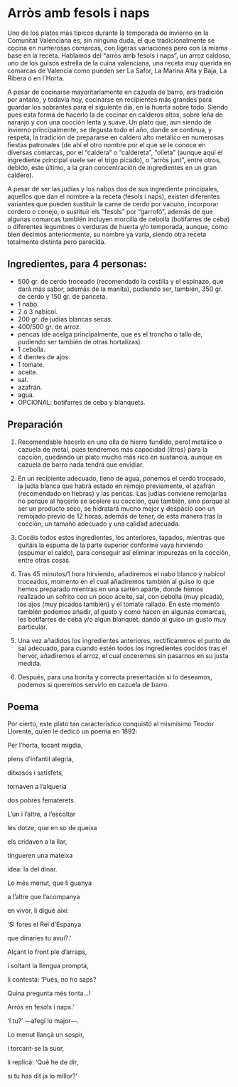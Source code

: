 # Arròs amb fesols i naps

Uno de los platos más típicos durante la temporada de invierno en la Comunitat Valenciana es, sin ninguna duda, el que tradicionalmente se cocina en numerosas comarcas, con ligeras variaciones pero con la misma base en la receta. Hablamos del “arròs amb fesols i naps”, un arroz caldoso, uno de los guisos estrella de la cuina valenciana, una receta muy querida en comarcas de Valencia como pueden ser La Safor, La Marina Alta y Baja, La Ribera o en l´Horta.


A pesar de cocinarse mayoritariamente en cazuela de barro, era tradición por antaño, y todavía hoy, cocinarse en recipientes más grandes para guardar los sobrantes para el siguiente día, en la huerta sobre todo. Siendo pues esta forma de hacerlo la de cocinar en calderos altos, sobre leña de naranjo y con una cocción lenta y suave. Un plato que, aun siendo de invierno principalmente, se degusta todo el año, donde se continua, y respeta, la tradición de prepararse en caldero alto metálico en numerosas fiestas patronales (de ahí el otro nombre por el que se le conoce en diversas comarcas, por el “caldera” o “caldereta”, “olleta” (aunque aquí el ingrediente principal suele ser el trigo picado), o “arròs junt”, entre otros, debido, este último, a la gran concentración de ingredientes en un gran caldero).

A pesar de ser las judías y los nabos dos de sus ingrediente principales, aquellos que dan el nombre a la receta (fesols i naps), existen diferentes variantes que pueden sustituir la carne de cerdo por vacuno, incorporar cordero o conejo, o sustituir els “fesols” por “garrofó”, además de que algunas comarcas también incluyen morcilla de cebolla (botifarres de ceba) o diferentes legumbres o verduras de huerta y/o temporada, aunque, como bien decimos anteriormente, su nombre ya varía, siendo otra receta totalmente distinta pero parecida.

## Ingredientes, para 4 personas:

- 500 gr. de cerdo troceado (recomendado la costilla y el espinazo, que dará más sabor, además de la manita), pudiendo ser, también, 350 gr. de cerdo y 150 gr. de panceta.
- 1 nabo.
- 2 o 3 nabicol.
- 200 gr. de judías blancas secas.
- 400/500 gr. de arroz.
- pencas (de acelga principalmente, que es el troncho o tallo de, pudiendo ser también de otras hortalizas).
- 1 cebolla.
- 4 dientes de ajos.
- 1 tomate.
- aceite.
- sal.
- azafrán.
- agua.
- OPCIONAL: botifarres de ceba y blanquets.

## Preparación

1. Recomendable hacerlo en una olla de hierro fundido, perol metálico o cazuela de metal, pues tendremos más capacidad (litros) para la cocción, quedando un plato mucho más rico en sustancia, aunque en cazuela de barro nada tendrá que envidiar.

2. En un recipiente adecuado, lleno de agua, ponemos el cerdo troceado, la judía blanca que habrá estado en remojo previamente, el azafrán (recomendado en hebras) y las pencas. Las judías conviene remojarlas no porque al hacerlo se acelere su cocción, que también, sino porque al ser un producto seco, se hidratará mucho mejor y despacio con un remojado previo de 12 horas, además de tener, de esta manera tras la cocción, un tamaño adecuado y una calidad adecuada.

3. Cocéis todos estos ingredientes, los anteriores, tapados, mientras que quitáis la espuma de la parte superior conforme vaya hirviendo (espumar el caldo), para conseguir así eliminar impurezas en la cocción, entre otras cosas.

4. Tras 45 minutos/1 hora hirviendo, añadiremos el nabo blanco y nabicol troceados, momento en el cual añadiremos también al guiso lo que hemos preparado mientras en una sartén aparte, donde hemos realizado un sofrito con un poco aceite, sal, con cebolla (muy picada), los ajos (muy picados también) y el tomate rallado. 
En este momento también podemos añadir, al gusto y como hacen en algunas comarcas, les botifarres de ceba y/o algún blanquet, dando al guiso un gusto muy particular.

5. Una vez añadidos los ingredientes anteriores, rectificaremos el punto de sal adecuado, para cuando estén todos los ingredientes cocidos tras el hervor, añadiremos el arroz, el cual coceremos sin pasarnos en su justa medida.

6. Después, para una bonita y correcta presentación si lo deseamos, podemos si queremos servirlo en cazuela de barro.

## Poema
Por cierto, este plato tan característico conquistó al mismísimo Teodor Llorente, quien le dedicó un poema en 1892:

Per l’horta, tocant migdia,

plens d’infantil alegria,

ditxosos i satisfets,

tornaven a l’alqueria

dos pobres fematerets.

L’un i l’altre, a l’escoltar

les dotze, que en so de queixa

els cridaven a la llar,

tingueren una mateixa

idea: la del dinar.

Lo més menut, que li guanya

a l’altre que l’acompanya

en vivor, li digué així:

 ‘Si fores el Rei d’Espanya

que dinaries tu avui?.’

Alçant lo front ple d’arraps,

i soltant la llengua prompta,

li contestà: ‘Pués, no ho saps?

Quina pregunta més tonta…!

Arròs en fesols i naps.’

 ‘I tu?’ —afegí lo major—.

Lo menut llançà un sospir,

i torcant-se la suor,

li replicà: ‘Què he de dir,

si tu has dit ja lo millor?’



